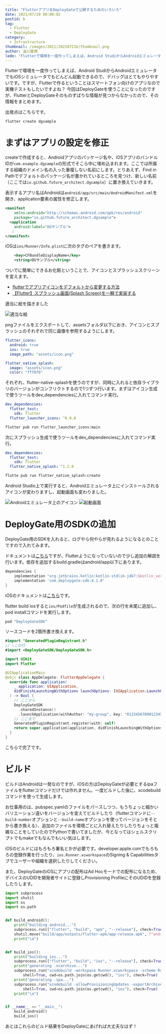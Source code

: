 ```yaml
---
title: "FlutterアプリをDeployGateで公開するためのいろいろ"
date: 2021/07/20 00:00:02
postid: b
tag:
  - Flutter
  - DeployGate
category:
  - Infrastructure
thumbnail: /images/2021/20210721b/thumbnail.png
author: 澁川喜規
lede: "Flutterで環境を一度作ってしまえば、Android StudiからAndroidエミュレータ でもiOSシミュレータでもどんどん起動できるので、デバッグはとてもやりやすいです。ですが、Flutterで作るということはスマートフォン向けのアプリなので実機テストもしたいですよね？ 今回はDeployGateを使うことになったのですが、FlutterとDeployGateそのものずばりな情報が見つからなかったので、その情報をまとめます。"
---
```


Flutterで環境を一度作ってしまえば、Android StudiからAndroidエミュレータ でもiOSシミュレータでもどんどん起動できるので、デバッグはとてもやりやすいです。ですが、Flutterで作るということはスマートフォン向けのアプリなので実機テストもしたいですよね？ 今回はDeployGateを使うことになったのですが、FlutterとDeployGateそのものずばりな情報が見つからなかったので、その情報をまとめます。

出発点はこちらです。

```
flutter create dgsample
```

# まずはアプリの設定を修正

createで作成すると、Androidアプリのパッケージ名や、iOSアプリのバンドルIDが``com.example.dgsample``の形式でそこら中に埋め込まれます。ここでは所属する組織のドメイン名の入った重複しない名前にします。とりあえず、Find in Pathでデフォルトのパッケージ名が書かれているところを見つけ、新しい名前（ここでは``io.github.future_architect.dgsample``）に置き換えていきます。

表示するアプリ名はAndroidは``android/app/src/main/AndroidManifest.xml``を開き、application要素の属性を修正します。

```xml
<manifest
    xmlns:android="http://schemas.android.com/apk/res/android"
    package="io.github.future_architect.dgsample">
  <application
    android:label="DGサンプル">
   :
</manifest>
```

iOSは``ios/Runner/Info.plist``に次のタグのペアを書きます。

```xml
	<key>CFBundleDisplayName</key>
	<string>DGサンプル</string>
```

ついでに簡単にできるお化粧ということで、アイコンとスプラッシュスクリーンを変えます。

* [flutterでアプリアイコンをデフォルトから変更する方法](https://zenn.dev/kyo9bo/articles/196e949cc9dd3a)
* [【Flutter】スプラッシュ画面(Splash Screen)を一瞬で実装する](https://yaba-blog.com/flutter-splash-screen/)

適当に絵を描きました

<img src="/images/2021/20210721b/スクリーンショット_2021-07-19_19.28.14.png" alt="適当な絵" loading="lazy">

pngファイルをエクスポートして、assetsフォルダ以下におき、アイコンとスプラッシュのそれぞれで同じ画像を参照するようにします。

```yaml pubspec.yaml
flutter_icons:
  android: true
  ios: true
  image_path: "assets/icon.png"

flutter_native_splash:
  image: "assets/icon.png"
  color: "fff8f0"
```

それぞれ、flutter-native-splashを使うのですが、同時に入れると依存ライブラリのバージョンがコンフリクトするので1つずつ行います。まずはアイコン生成で使うツールをdev_dependenciesに入れてコマンド実行。

```yaml pubspec.yaml
dev_dependencies:
  flutter_test:
    sdk: flutter
  flutter_launcher_icons: ^0.9.0
```

```bash
flutter pub run flutter_launcher_icons:main
```

次にスプラッシュ生成で使うツールをdev_dependenciesに入れてコマンド実行。

```yaml pubspec.yaml
dev_dependencies:
  flutter_test:
    sdk: flutter
  flutter_native_splash: ^1.2.0
```

```bash
flutte pub run flutter_native_splash:create
```

Android Studio上で実行すると、Androidエミュレータ上にインストールされるアイコンが変わりますし、起動画面も変わりました。

<img src="/images/2021/20210721b/スクリーンショット_2021-07-19_19.22.27.png" alt="Androidエミュレータ上のアイコン" loading="lazy">

<img src="/images/2021/20210721b/スクリーンショット_2021-07-19_19.24.19.png" alt="起動画面" loading="lazy">

# DeployGate用のSDKの追加

DeployGate用のSDKを入れると、ログやら何やらが見れるようになるとのことですので入れてみます。

ドキュメントは[こちら](https://docs.deploygate.com/docs/android-sdk)ですが、Flutterようになっていないので少し追加の解説を行います。依存を追加するbuild.gradleはandroid/app以下にあります。

```gradle android/app/build.gradle
dependencies {
    implementation "org.jetbrains.kotlin:kotlin-stdlib-jdk7:$kotlin_version"
    implementation 'com.deploygate:sdk:4.1.0'
}
```

iOSのドキュメントは[こちら](https://docs.deploygate.com/docs/ios-sdk)です。

flutter build iosすると``ios/Podfile``が生成されるので、次の行を末尾に追加し、pod installコマンドを実行します。

```ruby ios/Podfile
pod "DeployGateSDK"
```

ソースコードを2箇所書き換えます。

```swift ios/Runner/Runner-Bridging-Header.h
#import "GeneratedPluginRegistrant.h"
// ↓この行
#import <DeployGateSDK/DeployGateSDK.h>
```

```swift ios/Runner/AppDelegate.swift
import UIKit
import Flutter

@UIApplicationMain
@objc class AppDelegate: FlutterAppDelegate {
  override func application(
    _ application: UIApplication,
    didFinishLaunchingWithOptions launchOptions: [UIApplication.LaunchOptionsKey: Any]?
  ) -> Bool {
    // ここから
    DeployGateSDK
      .sharedInstance()
      .launchApplication(withAuthor: "my-group", key: "01234567890123456789")
    // ここまで
    GeneratedPluginRegistrant.register(with: self)
    return super.application(application, didFinishLaunchingWithOptions: launchOptions)
  }
}
```

こちらで完了です。

# ビルド

ビルドはAndroidは一発なのですが、iOSの方はDeployGateが必要とするipaファイルをflutterコマンドだけでは作れません。一度ビルドした後に、xcodebuildコマンドを使って生成します。

お仕事用のは、pubspec.yamlのファイルをパースしつつ、もうちょっと細かいバリエーション違いをバージョンを変えてビルドしたり（flutterコマンドに``--build-number``オプションと``--build-name``オプションを使ってバージョンをそとから書き換える）、追加のファイルを環境ごとに入れ替えたりしたりちょっと複雑なことをしていたのでPythonで書いてましたが、今となってはシェルスクリプトでもmakeでもなんでもいい気はします。

iOSのビルドにはもろもろ署名とかが必要です。developer.apple.comでもろもろの登録作業を行ったり、``ios.Runner.xcworkspace``のSigning & Capabilitiesタブでユーザーや組織を選択したりしてください。

また、DeployGateのiOSにアプリの配布はAd Hocモードでの配布になるため、デバイスのUDIDを開発者サイトに登録しProvisioning ProfileにそのUDIDを登録したりします。

```py
import subprocess
import shutil
import os
import os.path


def build_android():
    print("building android...")
    subprocess.run(["flutter", "build", "apk", "--release"], check=True)
    shutil.move("build/app/outputs/flutter-apk/app-release.apk", f"android/dgsample.apk")
    print("\a")


def build_ios():
    print("building ios...")
    subprocess.run(["flutter", "build", "ios", "--release"], check=True)
    print("generating .xcarchive...")
    subprocess.run("xcodebuild -workspace Runner.xcworkspace -scheme Runner -sdk iphoneos -configuration Release archive -archivePath $PWD/build/Runner.xcarchive",
        shell=True, cwd=os.path.join(os.getcwd(), "ios"), check=True)
    print("generating .ipa...")
    subprocess.run("xcodebuild -allowProvisioningUpdates -exportArchive -archivePath $PWD/build/Runner.xcarchive -exportOptionsPlist exportOptions.plist -exportPath dgsample",
        shell=True, cwd=os.path.join(os.getcwd(), "ios"), check=True)
    print("\a")


if __name__ == "__main__":
    build_android()
    build_ios()
```

あとはこれらのビルド結果をDeployGateにあげれば大丈夫なはず！
